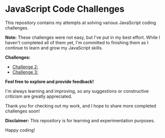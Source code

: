 # JavaScript Code Challenges

This repository contains my attempts at solving various JavaScript coding challenges. 

**Note:** These challenges were not easy, but I've put in my best effort. While I haven't completed all of them yet, I'm committed to finishing them as I continue to learn and grow my JavaScript skills. 

**Challenges:**

* [Challenge 2: ]([path/to/challenge1](https://github.com/A-mansur/jsChallenges/tree/main/challengesSet2))
* [Challenge 3: ](https://github.com/A-mansur/jsChallenges/tree/main/clallengesSet3)

**Feel free to explore and provide feedback!**

I'm always learning and improving, so any suggestions or constructive criticism are greatly appreciated.

Thank you for checking out my work, and I hope to share more completed challenges soon!

**Disclaimer:** 
This repository is for learning and experimentation purposes.

Happy coding!

